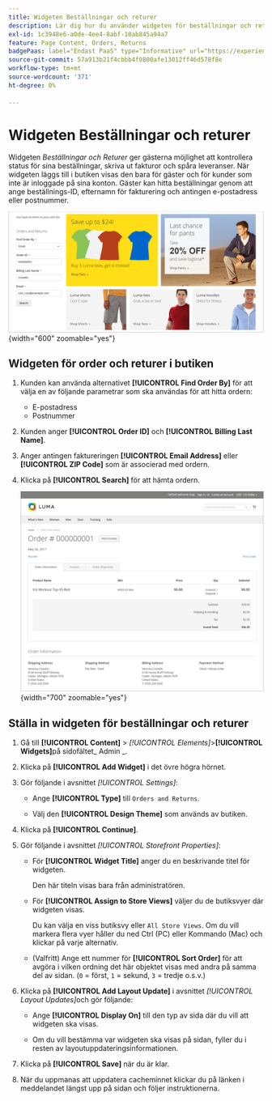 ```yaml
---
title: Widgeten Beställningar och returer
description: Lär dig hur du använder widgeten för beställningar och returer för att ge kunderna möjlighet att kontrollera status för sina beställningar, skriva ut fakturor och spåra leveranser.
exl-id: 1c3948e6-a0de-4ee4-8abf-10ab845a94a7
feature: Page Content, Orders, Returns
badgePaas: label="Endast PaaS" type="Informative" url="https://experienceleague.adobe.com/en/docs/commerce/user-guides/product-solutions" tooltip="Gäller endast Adobe Commerce i molnprojekt (Adobe-hanterad PaaS-infrastruktur) och lokala projekt."
source-git-commit: 57a913b21f4cbbb4f0800afe13012ff46d578f8e
workflow-type: tm+mt
source-wordcount: '371'
ht-degree: 0%

---
```


# Widgeten Beställningar och returer

Widgeten _Beställningar och Returer_ ger gästerna möjlighet att kontrollera status för sina beställningar, skriva ut fakturor och spåra leveranser. När widgeten läggs till i butiken visas den bara för gäster och för kunder som inte är inloggade på sina konton. Gäster kan hitta beställningar genom att ange beställnings-ID, efternamn för fakturering och antingen e-postadress eller postnummer.

![Widgeten Beställningar och Returer i sidofältet på butiken](./assets/storefront-widget-orders-returns-sidebar.png){width="600" zoomable="yes"}

## Widgeten för order och returer i butiken

1. Kunden kan använda alternativet **[!UICONTROL Find Order By]** för att välja en av följande parametrar som ska användas för att hitta ordern:

   - E-postadress
   - Postnummer

1. Kunden anger **[!UICONTROL Order ID]** och **[!UICONTROL Billing Last Name]**.

1. Anger antingen faktureringen **[!UICONTROL Email Address]** eller **[!UICONTROL ZIP Code]** som är associerad med ordern.

1. Klicka på **[!UICONTROL Search]** för att hämta ordern.

   ![Beställningsinformation visas i butiken](./assets/storefront-widget-orders-returns-view.png){width="700" zoomable="yes"}

## Ställa in widgeten för beställningar och returer

1. Gå till **[!UICONTROL Content]** > _[!UICONTROL Elements]_>**[!UICONTROL Widgets]**&#x200B;på sidofältet_ Admin _.

1. Klicka på **[!UICONTROL Add Widget]** i det övre högra hörnet.

1. Gör följande i avsnittet _[!UICONTROL Settings]_:

   - Ange **[!UICONTROL Type]** till `Orders and Returns`.

   - Välj den **[!UICONTROL Design Theme]** som används av butiken.

1. Klicka på **[!UICONTROL Continue]**.

1. Gör följande i avsnittet _[!UICONTROL Storefront Properties]_:

   - För **[!UICONTROL Widget Title]** anger du en beskrivande titel för widgeten.

     Den här titeln visas bara från administratören.

   - För **[!UICONTROL Assign to Store Views]** väljer du de butiksvyer där widgeten visas.

     Du kan välja en viss butiksvy eller `All Store Views`. Om du vill markera flera vyer håller du ned Ctrl (PC) eller Kommando (Mac) och klickar på varje alternativ.

   - (Valfritt) Ange ett nummer för **[!UICONTROL Sort Order]** för att avgöra i vilken ordning det här objektet visas med andra på samma del av sidan. (`0` = först, `1` = sekund, `3` = tredje o.s.v.)

1. Klicka på **[!UICONTROL Add Layout Update]** i avsnittet _[!UICONTROL Layout Updates]_&#x200B;och gör följande:

   - Ange **[!UICONTROL Display On]** till den typ av sida där du vill att widgeten ska visas.

   - Om du vill bestämma var widgeten ska visas på sidan, fyller du i resten av layoutuppdateringsinformationen.

1. Klicka på **[!UICONTROL Save]** när du är klar.

1. När du uppmanas att uppdatera cacheminnet klickar du på länken i meddelandet längst upp på sidan och följer instruktionerna.
